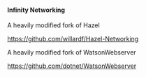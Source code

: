 #### Infinity Networking

A heavily modified fork of Hazel

https://github.com/willardf/Hazel-Networking

A heavily modified fork of WatsonWebserver

https://github.com/dotnet/WatsonWebserver